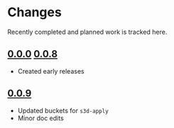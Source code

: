 # Changes
Recently completed and planned work is tracked here.

## [0.0.0](.) [0.0.8](.)
- Created early releases

## [0.0.9](.)
- Updated buckets for `s3d-apply`
- Minor doc edits
